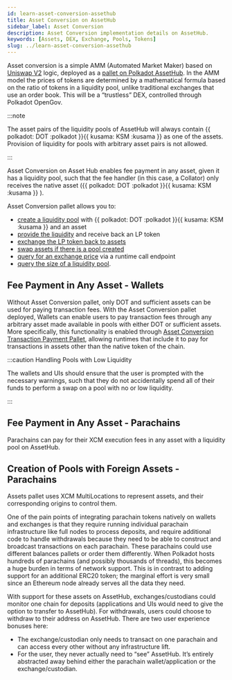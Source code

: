 ```yaml
---
id: learn-asset-conversion-assethub
title: Asset Conversion on AssetHub
sidebar_label: Asset Conversion
description: Asset Conversion implementation details on AssetHub.
keywords: [Assets, DEX, Exchange, Pools, Tokens]
slug: ../learn-asset-conversion-assethub
---
```


Asset conversion is a simple AMM (Automated Market Maker) based on
[Uniswap V2](https://github.com/Uniswap/v2-core) logic, deployed as a
[pallet on Polkadot AssetHub](https://github.com/paritytech/polkadot-sdk/tree/master/substrate/frame/asset-conversion).
In the AMM model the prices of tokens are determined by a mathematical formula based on the ratio of
tokens in a liquidity pool, unlike traditional exchanges that use an order book. This will be a
“trustless” DEX, controlled through Polkadot OpenGov.

:::note

The asset pairs of the liquidity pools of AssetHub will always contain
{{ polkadot: DOT :polkadot }}{{ kusama: KSM :kusama }} as one of the assets. Provision of liquidity
for pools with arbitrary asset pairs is not allowed.

:::

Asset Conversion on Asset Hub enables fee payment in any asset, given it has a liquidity pool, such
that the fee handler (in this case, a Collator) only receives the native asset
({{ polkadot: DOT :polkadot }}{{ kusama: KSM :kusama }} ).

Asset Conversion pallet allows you to:

- [create a liquidity pool](https://docs.rs/pallet-asset-conversion/latest/pallet_asset_conversion/pallet/struct.Pallet.html#method.create_pool)
  with {{ polkadot: DOT :polkadot }}{{ kusama: KSM :kusama }} and an asset
- [provide the liquidity](https://docs.rs/pallet-asset-conversion/latest/pallet_asset_conversion/pallet/struct.Pallet.html#method.add_liquidity)
  and receive back an LP token
- [exchange the LP token back to assets](https://docs.rs/pallet-asset-conversion/latest/pallet_asset_conversion/pallet/struct.Pallet.html#method.remove_liquidity)
- [swap assets if there is a pool created](https://docs.rs/pallet-asset-conversion/latest/pallet_asset_conversion/pallet/struct.Pallet.html#method.swap_exact_tokens_for_tokens)
- [query for an exchange price](https://docs.rs/pallet-asset-conversion/latest/pallet_asset_conversion/trait.AssetConversionApi.html#method.quote_price_exact_tokens_for_tokens)
  via a runtime call endpoint
- [query the size of a liquidity pool](https://docs.rs/pallet-asset-conversion/latest/pallet_asset_conversion/trait.AssetConversionApi.html#method.get_reserves).

## Fee Payment in Any Asset - Wallets

Without Asset Conversion pallet, only DOT and sufficient assets can be used for paying transaction
fees. With the Asset Conversion pallet deployed, Wallets can enable users to pay transaction fees
through any arbitrary asset made available in pools with either DOT or sufficient assets. More
specifically, this functionality is enabled through
[Asset Conversion Transaction Payment Pallet](https://github.com/paritytech/polkadot-sdk/tree/cdc8d197e6d487ef54f7e16767b5c1ab041c8b10/substrate/frame/transaction-payment/asset-conversion-tx-payment),
allowing runtimes that include it to pay for transactions in assets other than the native token of
the chain.

:::caution Handling Pools with Low Liquidity

The wallets and UIs should ensure that the user is prompted with the necessary warnings, such that
they do not accidentally spend all of their funds to perform a swap on a pool with no or low
liquidity.

:::

## Fee Payment in Any Asset - Parachains

Parachains can pay for their XCM execution fees in any asset with a liquidity pool on AssetHub.

## Creation of Pools with Foreign Assets - Parachains

Assets pallet uses XCM MultiLocations to represent assets, and their corresponding origins to
control them.

One of the pain points of integrating parachain tokens natively on wallets and exchanges is that
they require running individual parachain infrastructure like full nodes to process deposits, and
require additional code to handle withdrawals because they need to be able to construct and
broadcast transactions on each parachain. These parachains could use different balances pallets or
order them differently. When Polkadot hosts hundreds of parachains (and possibly thousands of
threads), this becomes a huge burden in terms of network support. This is in contrast to adding
support for an additional ERC20 token; the marginal effort is very small since an Ethereum node
already serves all the data they need.

With support for these assets on AssetHub, exchanges/custodians could monitor one chain for deposits
(applications and UIs would need to give the option to transfer to AssetHub). For withdrawals, users
could choose to withdraw to their address on AssetHub. There are two user experience bonuses here:

- The exchange/custodian only needs to transact on one parachain and can access every other without
  any infrastructure lift.
- For the user, they never actually need to “see” AssetHub. It’s entirely abstracted away behind
  either the parachain wallet/application or the exchange/custodian.
